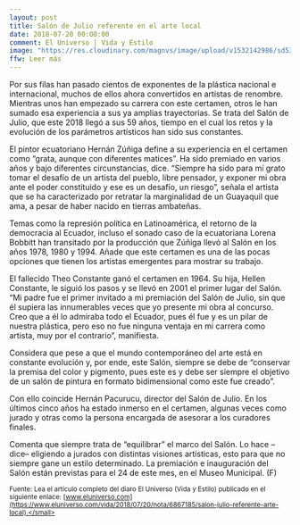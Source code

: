 ```yaml
---
layout: post
title: Salón de Julio referente en el arte local
date: 2018-07-20 00:00:00
comment: El Universo | Vida y Estilo
image: "https://res.cloudinary.com/magnvs/image/upload/v1532142986/sd53lt9plc4tpsxtfsri.jpg"
ffw: Leer más
---
```

Por sus filas han pasado cientos de exponentes de la plástica nacional e internacional, muchos de ellos ahora convertidos en artistas de renombre. Mientras unos han empezado su carrera con este certamen, otros le han sumado esa experiencia a sus ya amplias trayectorias. Se trata del Salón de Julio, que este 2018 llegó a sus 59 años, tiempo en el cual los retos y la evolución de los parámetros artísticos han sido sus constantes.

El pintor ecuatoriano Hernán Zúñiga define a su experiencia en el certamen como “grata, aunque con diferentes matices”. Ha sido premiado en varios años y bajo diferentes circunstancias, dice. “Siempre ha sido para mí grato tomar el desafío de un artista del pueblo, libre pensador, y exponer mi obra ante el poder constituido y ese es un desafío, un riesgo”, señala el artista que se ha caracterizado por retratar la marginalidad de un Guayaquil que ama, a pesar de haber nacido en tierras ambateñas.

Temas como la represión política en Latinoamérica, el retorno de la democracia al Ecuador, incluso el sonado caso de la ecuatoriana Lorena Bobbitt han transitado por la producción que Zúñiga llevó al Salón en los años 1978, 1980 y 1994. Añade que este certamen es una de las pocas opciones que tienen los artistas emergentes para mostrar su trabajo.

El fallecido Theo Constante ganó el certamen en 1964. Su hija, Hellen Constante, le siguió los pasos y se llevó en 2001 el primer lugar del Salón. “Mi padre fue el primer invitado a mi premiación del Salón de Julio, sin que él supiera las innumerables veces que yo presente mi obra al concurso. Creo que a él lo admiraba todo el Ecuador, pues él fue y es un pilar de nuestra plástica, pero eso no fue ninguna ventaja en mi carrera como artista, muy por el contrario”, manifiesta.

Considera que pese a que el mundo contemporáneo del arte está en constante evolución y, por ende, este Salón, siempre se debe de “conservar la premisa del color y pigmento, pues este es y debe ser siempre el objetivo de un salón de pintura en formato bidimensional como este fue creado”.

Con ello coincide Hernán Pacurucu, director del Salón de Julio. En los últimos cinco años ha estado inmerso en el certamen, algunas veces como jurado y otras como la persona encargada de asesorar a los curadores finales.

Comenta que siempre trata de “equilibrar” el marco del Salón. Lo hace –dice– eligiendo a jurados con distintas visiones artísticas, esto para que no siempre gane un estilo determinado. La premiación e inauguración del Salón están previstas para el 24 de este mes, en el Museo Municipal. (F)

<small>Fuente: Lea el artículo completo del diaro El Universo (Vida y Estilo) publicado en el siguiente enlace: [www.eluniverso.com](https://www.eluniverso.com/vida/2018/07/20/nota/6867185/salon-julio-referente-arte-local).</small>
